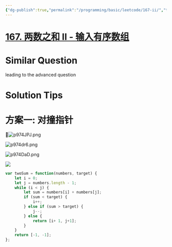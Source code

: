 ```yaml
---
{"dg-publish":true,"permalink":"/programming/basic/leetcode/167-ii/","tags":["leetcode/pointer/collision-pointer","leetcode/search/binary-search","leetcode/unsolved"]}
---
```



# [167. 两数之和 II - 输入有序数组](https://leetcode.cn/problems/two-sum-ii-input-array-is-sorted/)

# Similar Question

leading to the advanced question

# Solution Tips

# 方案一: 对撞指针

![p974JPJ.png](https://s1.ax1x.com/2023/05/24/p974JPJ.png)

![p974dr6.png](https://s1.ax1x.com/2023/05/24/p974dr6.png)

![p974DaD.png](https://s1.ax1x.com/2023/05/24/p974DaD.png)

![](https://pic.leetcode-cn.com/9ebb3ff74f0706c3c350b7fb91fea343e54750eb5b6ae6a4a3493421a019922a.gif)



```js
var twoSum = function(numbers, target) {
    let i = 0;
    let j = numbers.length - 1;
    while (i < j) {
        let sum = numbers[i] + numbers[j];
        if (sum < target) {
            i++;
        } else if (sum > target) {
            j--;
        } else {
            return [i+ 1, j+1];
        }
    }
    return [-1, -1];
};
```
